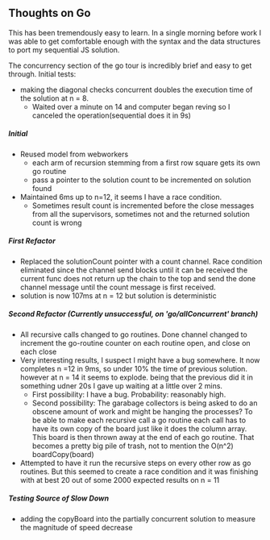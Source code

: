 ## Thoughts on Go

This has been tremendously easy to learn. In a single morning before work I was able to get comfortable enough with the syntax and the data structures to port my sequential JS solution.

The concurrency section of the go tour is incredibly brief and easy to get through. Initial tests:
* making the diagonal checks concurrent doubles the execution time of the solution at n = 8.
  * Waited over a minute on 14 and computer began reving so I canceled the operation(sequential does it in 9s)

##### Initial
* Reused model from webworkers
  * each arm of recursion stemming from a first row square gets its own go routine
  * pass a pointer to the solution count to be incremented on solution found
* Maintained 6ms up to n=12, it seems I have a race condition.
  * Sometimes result count is incremented before the close messages from all the supervisors, sometimes not and the returned solution count is wrong

##### First Refactor
* Replaced the solutionCount pointer with a count channel. Race condition eliminated since the channel send blocks until it can be received the current func does not return up the chain to the top and send the done channel message until the count message is first received.
* solution is now 107ms at n = 12 but solution is deterministic

##### Second Refactor (Currently unsuccessful, on 'go/allConcurrent' branch)
* All recursive calls changed to go routines. Done channel changed to increment the go-routine counter on each routine open, and close on each close
* Very interesting results, I suspect I might have a bug somewhere. It now completes n =12 in 9ms, so under 10% the time of previous solution. however at n = 14 it seems to explode. being that the previous did it in something udner 20s I gave up waiting at a little over 2 mins.
  * First possibility: I have a bug. Probability: reasonably high.
  * Second possibility: The garabage collectors is being asked to do an obscene amount of work and might be hanging the processes? To be able to make each recursive call a go routine each call has to have its own copy of the board just like it does the column array. This board is then thrown away at the end of each go routine. That becomes a pretty big pile of trash, not to mention the O(n^2) boardCopy(board)
* Attempted to have it run the recursive steps on every other row as go routines. But this seemed to create a race condition and it was finishing with at best 20 out of some 2000 expected results on n = 11


##### Testing Source of Slow Down
* adding the copyBoard into the partially concurrent solution to measure the magnitude of speed decrease
